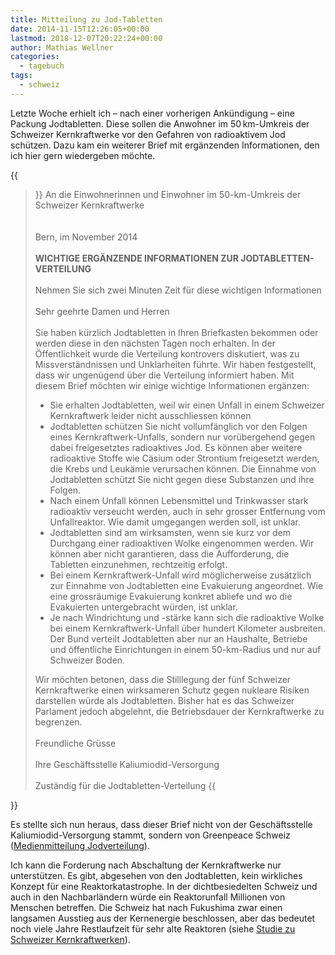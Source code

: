 ```yaml
---
title: Mitteilung zu Jod-Tabletten
date: 2014-11-15T12:26:05+00:00
lastmod: 2018-12-07T20:22:24+00:00
author: Mathias Wellner
categories:
  - tagebuch
tags:
  - schweiz
---
```

Letzte Woche erhielt ich &ndash; nach einer vorherigen Ankündigung &ndash; eine Packung Jodtabletten. Diese sollen die Anwohner im 50&thinsp;km-Umkreis der Schweizer Kernkraftwerke vor den Gefahren von radioaktivem Jod schützen. Dazu kam ein weiterer Brief mit ergänzenden Informationen, den ich hier gern wiedergeben möchte. 
<!--more-->

{{<blockquote>}}
An die Einwohnerinnen und Einwohner im 50-km-Umkreis der Schweizer Kernkraftwerke<br>
<br>  
Bern, im November 2014<br>
<br>
<strong>WICHTIGE ERGÄNZENDE INFORMATIONEN ZUR JODTABLETTEN-VERTEILUNG</strong><br>
<br>
Nehmen Sie sich zwei Minuten Zeit für diese wichtigen Informationen<br>
<br>
Sehr geehrte Damen und Herren<br>
<br>
Sie haben kürzlich Jodtabletten in Ihren Briefkasten bekommen oder werden diese in den nächsten Tagen noch erhalten. In der Öffentlichkeit wurde die Verteilung kontrovers diskutiert, was zu Missverständnissen und Unklarheiten führte. Wir haben festgestellt, dass wir ungenügend über die Verteilung informiert haben. Mit diesem Brief möchten wir einige wichtige Informationen ergänzen:<br>
<ul>
  <li>Sie erhalten Jodtabletten, weil wir einen Unfall in einem Schweizer Kernkraftwerk leider nicht ausschliessen können</li>
  <li>Jodtabletten schützen Sie nicht vollumfänglich vor den Folgen eines Kernkraftwerk-Unfalls, sondern nur vorübergehend gegen dabei freigesetztes radioaktives Jod. Es können aber weitere radioaktive Stoffe wie Cäsium oder Strontium freigesetzt werden, die Krebs und Leukämie verursachen können. Die Einnahme von Jodtabletten schützt Sie nicht gegen diese Substanzen und ihre Folgen.</li>
  <li>Nach einem Unfall können Lebensmittel und Trinkwasser stark radioaktiv verseucht werden, auch in sehr grosser Entfernung vom Unfallreaktor. Wie damit umgegangen werden soll, ist unklar.</li>
  <li>Jodtabletten sind am wirksamsten, wenn sie kurz vor dem Durchgang einer radioaktiven Wolke eingenommen werden. Wir können aber nicht garantieren, dass die Aufforderung, die Tabletten einzunehmen, rechtzeitig erfolgt.</li>
  <li>Bei einem Kernkraftwerk-Unfall wird möglicherweise zusätzlich zur Einnahme von Jodtabletten eine Evakuierung angeordnet. Wie eine grossräumige Evakuierung konkret abliefe und wo die Evakuierten untergebracht würden, ist unklar.</li>
  <li>Je nach Windrichtung und -stärke kann sich die radioaktive Wolke bei einem Kernkraftwerk-Unfall über hundert Kilometer ausbreiten. Der Bund verteilt Jodtabletten aber nur an Haushalte, Betriebe und öffentliche Einrichtungen in einem 50-km-Radius und nur auf Schweizer Boden.</li>
</ul>
Wir möchten betonen, dass die Stilllegung der fünf Schweizer Kernkraftwerke einen wirksameren Schutz gegen nukleare Risiken darstellen würde als Jodtabletten. Bisher hat es das Schweizer Parlament jedoch abgelehnt, die Betriebsdauer der Kernkraftwerke zu begrenzen.<br>
<br>  
Freundliche Grüsse<br>
<br>
Ihre Geschäftsstelle Kaliumiodid-Versorgung<br>
<br>  
Zuständig für die Jodtabletten-Verteilung
{{</blockquote>}}

Es stellte sich nun heraus, dass dieser Brief nicht von der Geschäftsstelle Kaliumiodid-Versorgung stammt, sondern von Greenpeace Schweiz (<a href="http://www.greenpeace.org/switzerland/de/Uber-uns/Medienstelle/Medienmitteilungen/Jodtabletten-schuetzen-nur-bedingt-und-schaffen-keine-Sicherheit/" title="Greenpeace Schweiz: Jodverteilung" target="_blank">Medienmitteilung Jodverteilung</a>). 

Ich kann die Forderung nach Abschaltung der Kernkraftwerke nur unterstützen. Es gibt, abgesehen von den Jodtabletten, kein wirkliches Konzept für eine Reaktorkatastrophe. In der dichtbesiedelten Schweiz und auch in den Nachbarländern würde ein Reaktorunfall Millionen von Menschen betreffen. Die Schweiz hat nach Fukushima zwar einen langsamen Ausstieg aus der Kernenergie beschlossen, aber das bedeutet noch viele Jahre Restlaufzeit für sehr alte Reaktoren (siehe <a href="http://www.greenpeace.org/switzerland/de/Publikationen/Reports-Atom/Risiko-Altreaktoren-Schweiz/" title="Risiki Altreaktoren in der Schweiz" target="_blank">Studie zu Schweizer Kernkraftwerken</a>).